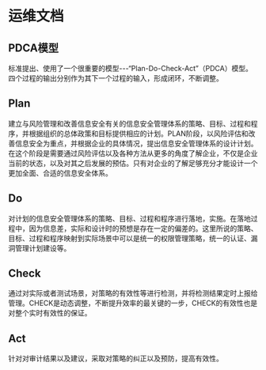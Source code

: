 # 运维文档

## PDCA模型
标准提出、使用了一个很重要的模型---“Plan-Do-Check-Act”（PDCA）模型。四个过程的输出分别作为其下一个过程的输入，形成闭环，不断调整。
## Plan
建立与风险管理和改善信息安全有关的信息安全管理体系的策略、目标、过程和程序，并根据组织的总体政策和目标提供相应的计划。PLAN阶段，以风险评估和改善信息安全为重点，并根据企业的具体情况，提出信息安全管理体系的设计计划。
在这个阶段是需要通过风险评估以及各种方法从更多的角度了解企业，不仅是企业当前的状态，以及对其之后发展的预估。只有对企业的了解足够充分才能设计一个更加全面、合适的信息安全体系。
## Do
对计划的信息安全管理体系的策略、目标、过程和程序进行落地，实施。在落地过程中，因为信息差，实际和设计时的预想是存在一定的偏差的。这里所说的策略、目标、过程和程序映射到实际场景中可以是统一的权限管理策略，统一的认证、漏洞管理计划建设等。
## Check
通过对实际或者测试场景，对策略的有效性等进行检测，并将检测结果定时上报给管理。CHECK是动态调整，不断提升效率的最关键的一步，CHECK的有效性也是对整个实时有效性的保证。
## Act
针对对审计结果以及建议，采取对策略的纠正以及预防，提高有效性。
